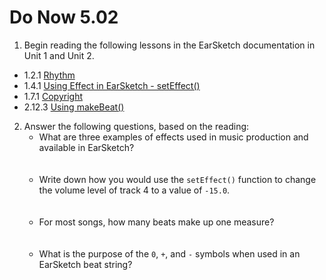 # Do Now 5.02

1. Begin reading the following lessons in the EarSketch documentation in Unit 1 and Unit 2.

* 1.2.1 [Rhythm](https://earsketch.gatech.edu/earsketch2/?curriculum=1-2-0)
* 1.4.1 [Using Effect in EarSketch - setEffect()](https://earsketch.gatech.edu/earsketch2/?curriculum=1-4-0)
* 1.7.1 [Copyright](https://earsketch.gatech.edu/earsketch2/?curriculum=1-7-1)
* 2.12.3 [Using makeBeat()](https://earsketch.gatech.edu/earsketch2/?curriculum=2-4-2)

2. Answer the following questions, based on the reading:
    * What are three examples of effects used in music production and available in EarSketch?
    <br><br><br>
    * Write down how you would use the `setEffect()` function to change the volume level of track 4 to a value of `-15.0`.
    <br><br><br>
    * For most songs, how many beats make up one measure? <br><br><br>
    * What is the purpose of the `0`, `+`, and `-` symbols when used in an EarSketch beat string?
